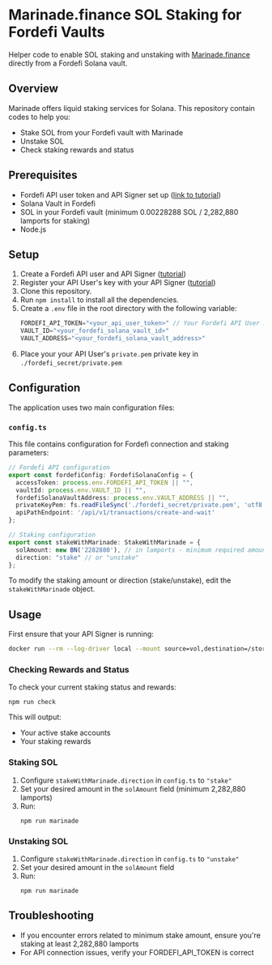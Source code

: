 # Marinade.finance SOL Staking for Fordefi Vaults

Helper code to enable SOL staking and unstaking with [Marinade.finance](https://marinade.finance) directly from a Fordefi Solana vault.

## Overview

Marinade offers liquid staking services for Solana. This repository contain codes to help you:

* Stake SOL from your Fordefi vault with Marinade
* Unstake SOL
* Check staking rewards and status

## Prerequisites

* Fordefi API user token and API Signer set up ([link to tutorial](https://docs.fordefi.com/developers/program-overview))
* Solana Vault in Fordefi
* SOL in your Fordefi vault (minimum 0.00228288 SOL / 2,282,880 lamports for staking)
* Node.js

## Setup

1. Create a Fordefi API user and API Signer ([tutorial](https://docs.fordefi.com/developers/program-overview))
2. Register your API User's key with your API Signer ([tutorial](https://docs.fordefi.com/developers/getting-started/pair-an-api-client-with-the-api-signer))
3. Clone this repository.
4. Run `npm install` to install all the dependencies.
5. Create a `.env` file in the root directory with the following variable:
   ```typescript
   FORDEFI_API_TOKEN="<your_api_user_token>" // Your Fordefi API User JWT
   VAULT_ID="<your_fordefi_solana_vault_id>"
   VAULT_ADDRESS="<your_fordefi_solana_vault_address>"
   ```
6. Place your your API User's `private.pem` private key in `./fordefi_secret/private.pem`


## Configuration

The application uses two main configuration files:

### `config.ts`

This file contains configuration for Fordefi connection and staking parameters:

```typescript
// Fordefi API configuration
export const fordefiConfig: FordefiSolanaConfig = {
  accessToken: process.env.FORDEFI_API_TOKEN || "",
  vaultId: process.env.VAULT_ID || "",
  fordefiSolanaVaultAddress: process.env.VAULT_ADDRESS || "",
  privateKeyPem: fs.readFileSync('./fordefi_secret/private.pem', 'utf8'),
  apiPathEndpoint: '/api/v1/transactions/create-and-wait'
};

// Staking configuration
export const stakeWithMarinade: StakeWithMarinade = {
  solAmount: new BN('2282880'), // in lamports - minimum required amount
  direction: "stake" // or "unstake"
};
```

To modify the staking amount or direction (stake/unstake), edit the `stakeWithMarinade` object.

## Usage

First ensure that your API Signer is running:

```bash
docker run --rm --log-driver local --mount source=vol,destination=/storage -it fordefi.jfrog.io/fordefi/api-signer:latest
```

### Checking Rewards and Status

To check your current staking status and rewards:

```
npm run check
```

This will output:
- Your active stake accounts
- Your staking rewards

### Staking SOL

1. Configure `stakeWithMarinade.direction` in `config.ts` to `"stake"`
2. Set your desired amount in the `solAmount` field (minimum 2,282,880 lamports)
3. Run:
   ```
   npm run marinade
   ```

### Unstaking SOL

1. Configure `stakeWithMarinade.direction` in `config.ts` to `"unstake"`
2. Set your desired amount in the `solAmount` field
3. Run:
   ```
   npm run marinade
   ```

## Troubleshooting

- If you encounter errors related to minimum stake amount, ensure you're staking at least 2,282,880 lamports
- For API connection issues, verify your FORDEFI_API_TOKEN is correct